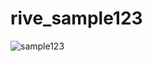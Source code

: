 # rive_sample123

![sample123](https://github.com/shogoisaji/rive_sample123/assets/131496728/346b66cc-2d85-4a70-ad3a-919ab2dc8b9a)

